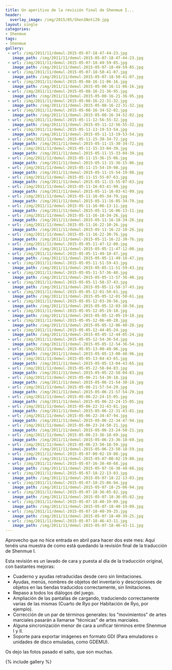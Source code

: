 ```yaml
---
title: Un aperitivo de la revisión final de Shenmue I...
header:
  overlay_image: /img/2015/05/Shen1Noti20.jpg
layout: single
categories:
- Shenmue
tags:
- Shenmue
gallery:
 - url: /img/2011/11/demul-2015-05-07-18-47-44-23.jpg
   image_path: /img/2011/11/demul-2015-05-07-18-47-44-23.jpg
 - url: /img/2011/11/demul-2015-05-07-18-49-59-85.jpg
   image_path: /img/2011/11/demul-2015-05-07-18-49-59-85.jpg
 - url: /img/2011/11/demul-2015-05-07-18-50-41-07.jpg
   image_path: /img/2011/11/demul-2015-05-07-18-50-41-07.jpg
 - url: /img/2011/11/demul-2015-05-08-16-11-06-16.jpg
   image_path: /img/2011/11/demul-2015-05-08-16-11-06-16.jpg
 - url: /img/2011/11/demul-2015-05-08-16-21-36-95.jpg
   image_path: /img/2011/11/demul-2015-05-08-16-21-36-95.jpg
 - url: /img/2011/11/demul-2015-05-08-16-22-31-32.jpg
   image_path: /img/2011/11/demul-2015-05-08-16-22-31-32.jpg
 - url: /img/2011/11/demul-2015-05-08-16-34-52-02.jpg
   image_path: /img/2011/11/demul-2015-05-08-16-34-52-02.jpg
 - url: /img/2011/11/demul-2015-05-11-12-56-55-32.jpg
   image_path: /img/2011/11/demul-2015-05-11-12-56-55-32.jpg
 - url: /img/2011/11/demul-2015-05-11-13-19-53-54.jpg
   image_path: /img/2011/11/demul-2015-05-11-13-19-53-54.jpg
 - url: /img/2011/11/demul-2015-05-11-15-30-34-72.jpg
   image_path: /img/2011/11/demul-2015-05-11-15-30-34-72.jpg
 - url: /img/2011/11/demul-2015-05-11-15-33-04-39.jpg
   image_path: /img/2011/11/demul-2015-05-11-15-33-04-39.jpg
 - url: /img/2011/11/demul-2015-05-11-15-36-15-06.jpg
   image_path: /img/2011/11/demul-2015-05-11-15-36-15-06.jpg
 - url: /img/2011/11/demul-2015-05-11-15-54-19-98.jpg
   image_path: /img/2011/11/demul-2015-05-11-15-54-19-98.jpg
 - url: /img/2011/11/demul-2015-05-11-15-55-07-63.jpg
   image_path: /img/2011/11/demul-2015-05-11-15-55-07-63.jpg
 - url: /img/2011/11/demul-2015-05-11-16-03-41-99.jpg
   image_path: /img/2011/11/demul-2015-05-11-16-03-41-99.jpg
 - url: /img/2011/11/demul-2015-05-11-16-05-34-79.jpg
   image_path: /img/2011/11/demul-2015-05-11-16-05-34-79.jpg
 - url: /img/2011/11/demul-2015-05-11-16-06-13-11.jpg
   image_path: /img/2011/11/demul-2015-05-11-16-06-13-11.jpg
 - url: /img/2011/11/demul-2015-05-11-16-18-34-26.jpg
   image_path: /img/2011/11/demul-2015-05-11-16-18-34-26.jpg
 - url: /img/2011/11/demul-2015-05-11-16-22-10-26.jpg
   image_path: /img/2011/11/demul-2015-05-11-16-22-10-26.jpg
 - url: /img/2011/11/demul-2015-05-11-16-22-30-76.jpg
   image_path: /img/2011/11/demul-2015-05-11-16-22-30-76.jpg
 - url: /img/2011/11/demul-2015-05-05-11-47-12-00.jpg
   image_path: /img/2011/11/demul-2015-05-05-11-47-12-00.jpg
 - url: /img/2011/11/demul-2015-05-05-11-49-18-47.jpg
   image_path: /img/2011/11/demul-2015-05-05-11-49-18-47.jpg
 - url: /img/2011/11/demul-2015-05-05-11-51-59-43.jpg
   image_path: /img/2011/11/demul-2015-05-05-11-51-59-43.jpg
 - url: /img/2011/11/demul-2015-05-05-11-57-36-48.jpg
   image_path: /img/2011/11/demul-2015-05-05-11-57-36-48.jpg
 - url: /img/2011/11/demul-2015-05-05-11-58-37-43.jpg
   image_path: /img/2011/11/demul-2015-05-05-11-58-37-43.jpg
 - url: /img/2011/11/demul-2015-05-05-12-01-50-61.jpg
   image_path: /img/2011/11/demul-2015-05-05-12-01-50-61.jpg
 - url: /img/2011/11/demul-2015-05-05-12-03-38-56.jpg
   image_path: /img/2011/11/demul-2015-05-05-12-03-38-56.jpg
 - url: /img/2011/11/demul-2015-05-05-12-05-19-18.jpg
   image_path: /img/2011/11/demul-2015-05-05-12-05-19-18.jpg
 - url: /img/2011/11/demul-2015-05-05-12-06-40-28.jpg
   image_path: /img/2011/11/demul-2015-05-05-12-06-40-28.jpg
 - url: /img/2011/11/demul-2015-05-05-12-44-05-24.jpg
   image_path: /img/2011/11/demul-2015-05-05-12-44-05-24.jpg
 - url: /img/2011/11/demul-2015-05-05-12-54-36-54.jpg
   image_path: /img/2011/11/demul-2015-05-05-12-54-36-54.jpg
 - url: /img/2011/11/demul-2015-05-05-13-00-48-96.jpg
   image_path: /img/2011/11/demul-2015-05-05-13-00-48-96.jpg
 - url: /img/2011/11/demul-2015-05-05-13-04-43-65.jpg
   image_path: /img/2011/11/demul-2015-05-05-13-04-43-65.jpg
 - url: /img/2011/11/demul-2015-05-05-22-58-04-83.jpg
   image_path: /img/2011/11/demul-2015-05-05-22-58-04-83.jpg
 - url: /img/2011/11/demul-2015-05-06-21-54-30-18.jpg
   image_path: /img/2011/11/demul-2015-05-06-21-54-30-18.jpg
 - url: /img/2011/11/demul-2015-05-06-21-57-54-29.jpg
   image_path: /img/2011/11/demul-2015-05-06-21-57-54-29.jpg
 - url: /img/2011/11/demul-2015-05-06-22-24-15-05.jpg
   image_path: /img/2011/11/demul-2015-05-06-22-24-15-05.jpg
 - url: /img/2011/11/demul-2015-05-06-22-31-43-81.jpg
   image_path: /img/2011/11/demul-2015-05-06-22-31-43-81.jpg
 - url: /img/2011/11/demul-2015-05-06-22-34-47-94.jpg
   image_path: /img/2011/11/demul-2015-05-06-22-34-47-94.jpg
 - url: /img/2011/11/demul-2015-05-06-23-24-50-21.jpg
   image_path: /img/2011/11/demul-2015-05-06-23-24-50-21.jpg
 - url: /img/2011/11/demul-2015-05-06-23-36-18-69.jpg
   image_path: /img/2011/11/demul-2015-05-06-23-36-18-69.jpg
 - url: /img/2011/11/demul-2015-05-06-23-50-18-59.jpg
   image_path: /img/2011/11/demul-2015-05-06-23-50-18-59.jpg
 - url: /img/2011/11/demul-2015-05-07-00-02-19-80.jpg
   image_path: /img/2011/11/demul-2015-05-07-00-02-19-80.jpg
 - url: /img/2011/11/demul-2015-05-07-16-38-48-68.jpg
   image_path: /img/2011/11/demul-2015-05-07-16-38-48-68.jpg
 - url: /img/2011/11/demul-2015-05-07-18-22-13-03.jpg
   image_path: /img/2011/11/demul-2015-05-07-18-22-13-03.jpg
 - url: /img/2011/11/demul-2015-05-07-18-25-06-94.jpg
   image_path: /img/2011/11/demul-2015-05-07-18-25-06-94.jpg
 - url: /img/2011/11/demul-2015-05-07-18-36-05-82.jpg
   image_path: /img/2011/11/demul-2015-05-07-18-36-05-82.jpg
 - url: /img/2011/11/demul-2015-05-07-18-40-19-09.jpg
   image_path: /img/2011/11/demul-2015-05-07-18-40-19-09.jpg
 - url: /img/2011/11/demul-2015-05-07-18-40-39-25.jpg
   image_path: /img/2011/11/demul-2015-05-07-18-40-39-25.jpg
 - url: /img/2011/11/demul-2015-05-07-18-46-43-11.jpg
   image_path: /img/2011/11/demul-2015-05-07-18-46-43-11.jpg
---
```

Aprovecho que no hice entrada en abril para hacer dos este mes: Aquí tenéis una muestra 
de como está quedando la revisión final de la traducción de Shenmue I.

Esta revisión es un lavado de cara y puesta al día de la traducción original, con bastantes 
mejoras:  
- Cuaderno y ayudas retraducidas desde cero sin limitaciones.  
- Ayudas, menús, nombres de objetos del inventario y descripciones de objetos en las tiendas 
traducidos correctamente, sin limitaciones.  
- Repaso a todos los diálogos del juego.  
- Ampliación de las pantallas de cargando, traduciendo correctamente varias de las mismas 
(Cuarto de Ryo por Habitación de Ryo, por ejemplo).  
- Corrección de un par de términos generales: los "movimientos" de artes marciales pasarán 
a llamarse "técnicas" de artes marciales.  
- Alguna sincronización menor de cara a unificar términos entre Shenmue I y II.  
- Soporte para exportar imágenes en formato GDI (Para emuladores o unidades de disco emuladas, 
como GDEMU).

Os dejo las fotos pasado el salto, que son muchas.

<!--more-->

{% include gallery %}
